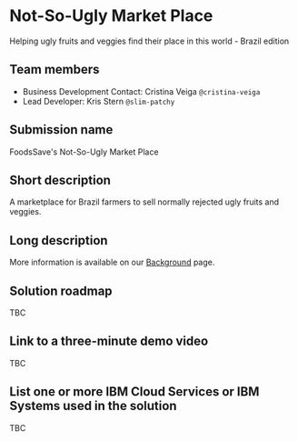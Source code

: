 # Not-So-Ugly Market Place
Helping ugly fruits and veggies find their place in this world - Brazil edition

## Team members
* Business Development Contact: Cristina Veiga `@cristina-veiga`
* Lead Developer: Kris Stern `@slim-patchy`

## Submission name
FoodsSave's Not-So-Ugly Market Place

## Short description
A marketplace for Brazil farmers to sell normally rejected ugly fruits and veggies.

## Long description
More information is available on our [Background](https://github.com/FoodsSave/NotSoUglyMarketPlace/blob/2ca03d44355ca23d942b18d68bc30fec3975fe85/BACKGROUND.md) page.

## Solution roadmap
TBC

## Link to a three-minute demo video
TBC

## List one or more IBM Cloud Services or IBM Systems used in the solution
TBC
